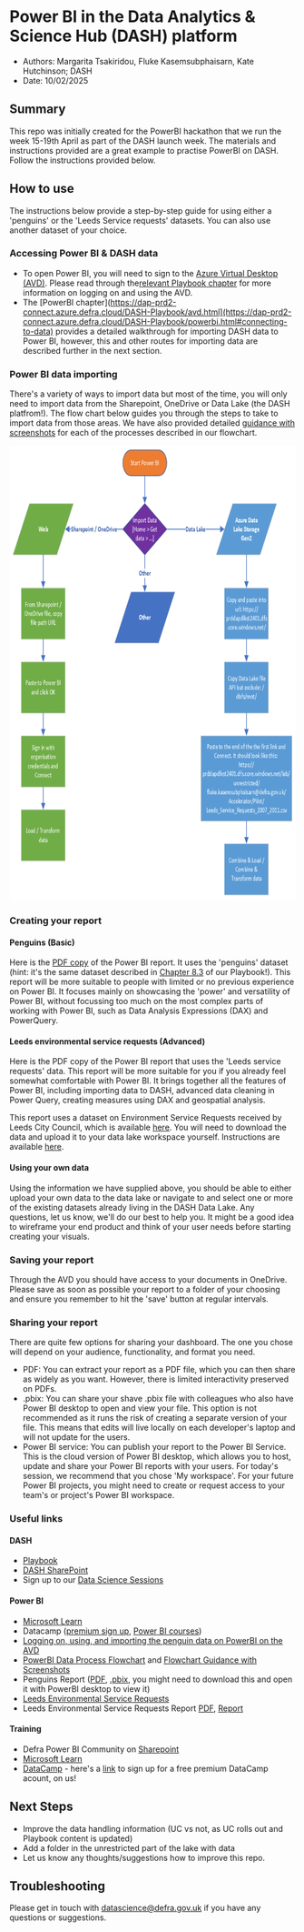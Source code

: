 # Power BI in the Data Analytics & Science Hub (DASH) platform

- Authors: Margarita Tsakiridou, Fluke Kasemsubphaisarn, Kate Hutchinson; DASH
- Date: 10/02/2025


## Summary

This repo was initially created for the PowerBI hackathon that we run the week 15-19th April as part of the DASH launch week. The materials and instructions provided are a great example to practise PowerBI on DASH. Follow the instructions provided below. 

## How to use

The instructions below provide a step-by-step guide for using either a 'penguins' or the 'Leeds Service requests' datasets. You can also use another dataset of your choice. 

### Accessing Power BI & DASH data

- To open Power BI, you will need to sign to the [Azure Virtual Desktop (AVD)](https://client.wvd.microsoft.com/arm/webclient/index.html). Please read through the[relevant Playbook chapter](https://dap-prd2-connect.azure.defra.cloud/DASH-Playbook/avd.html) for more information on logging on and using the AVD.
- The [PowerBI chapter](https://dap-prd2-connect.azure.defra.cloud/DASH-Playbook/avd.html](https://dap-prd2-connect.azure.defra.cloud/DASH-Playbook/powerbi.html#connecting-to-data) provides a detailed walkthrough for importing DASH data to Power BI, however, this and other routes for importing data are described further in the next section.

### Power BI data importing

There's a variety of ways to import data but most of the time, you will only need to import data from the Sharepoint, OneDrive or Data Lake (the DASH platfrom!). The flow chart below guides you through the steps to take to import data from those areas. We have also provided detailed [guidance with screenshots](https://github.com/Defra-Data-Science-Centre-of-Excellence/PowerBI_hackathon/blob/main/screenshot_guidance.png) for each of the processes described in our flowchart.

<img src="https://github.com/Defra-Data-Science-Centre-of-Excellence/PowerBI_hackathon/blob/main/Power%20BI%20Data%20Process%20(1).png" alt="Importing data workflow" width="800" height="800">

<br>

### Creating your report

#### Penguins (Basic)

Here is the [PDF copy](https://github.com/Defra-Data-Science-Centre-of-Excellence/PowerBI_hackathon/blob/main/sample_penguins_MT_V1.pdf) of the Power BI report. It uses the 'penguins' dataset (hint: it's the same dataset described in [Chapter 8.3](https://dap-prd2-connect.azure.defra.cloud/DASH-Playbook/avd.html) of our Playbook!). This report will be more suitable to people with limited or no previous experience on Power BI. It focuses mainly on showcasing the 'power' and versatility of Power BI, without focussing too much on the most complex parts of working with Power BI, such as Data Analysis Expressions (DAX) and PowerQuery.

#### Leeds environmental service requests (Advanced)

Here is the PDF copy of the Power BI report that uses the 'Leeds service requests' data. This report will be more suitable for you if you already feel somewhat comfortable with Power BI. It brings together all the features of Power BI, including importing data to DASH, advanced data cleaning in Power Query, creating measures using DAX and geospatial analysis.

This report uses a dataset on Environment Service Requests received by Leeds City Council, which is available [here](https://datamillnorth.org/dataset/e61k0/environmental-service-requests). You  will need to download the data and upload it to your data lake workspace yourself. Instructions are available [here](https://dap-prd2-connect.azure.defra.cloud/DASH-Playbook/databricks.html#uploading-data-to-the-dbfs).


#### Using your own data

Using the information we have supplied above, you should be able to either upload your own data to the data lake or navigate to and select one or more of the existing datasets already living in the DASH Data Lake. Any questions, let us know, we'll do our best to help you. It might be a good idea to wireframe your end product and think of your user needs before starting creating your visuals.


### Saving your report

Through the AVD you should have access to your documents in OneDrive. Please save as soon as possible your report to a folder of your choosing and ensure you remember to hit the 'save' button at regular intervals.

### Sharing your report

There are quite few options for sharing your dashboard. The one you chose will depend on your audience, functionality, and format you need.

- PDF: You can extract your report as a PDF file, which you can then share as widely as you want. However, there is limited interactivity preserved on PDFs.
- .pbix: You can share your shave .pbix file with colleagues who also have Power BI desktop to open and view your file. This option is not recommended as it runs the risk of creating a separate version of your file. This means that edits will live locally on each developer's laptop and will not update for the users.
- Power BI service: You can publish your report to the Power BI Service. This is the cloud version of Power BI desktop, which allows you to host, update and share your Power BI reports with your users. For today's session, we recommend that you chose 'My workspace'. For your future Power BI projects, you might need to create or request access to your team's or project's Power BI workspace.

### Useful links

#### DASH
- [Playbook](https://dap-prd2-connect.azure.defra.cloud/DASH-Playbook/)
- [DASH SharePoint](https://defra.sharepoint.com/sites/Community448/SitePages/Welcome-to-the-Data-Science-Centre-of-Excellence.aspx)
- Sign up to our [Data Science Sessions](https://defra.sharepoint.com/sites/Community448/SitePages/Discussion-Sessions-(Coffee-and-Coding).aspx)

#### Power BI
- [Microsoft Learn](https://learn.microsoft.com/en-us/training/powerplatform/power-bi)
- Datacamp ([premium sign up](https://www.datacamp.com/business/partners/Defra-and-datacamp-partnership), [Power BI courses](https://app.datacamp.com/search?q=Power+BI))
- [Logging on, using, and importing the penguin data on PowerBI on the AVD](https://dap-prd2-connect.azure.defra.cloud/DASH-Playbook/avd.html)
- [PowerBI Data Process Flowchart](https://github.com/Defra-Data-Science-Centre-of-Excellence/PowerBI_hackathon/blob/main/Power%20BI%20Data%20Process%20(1).png) and [Flowchart Guidance with Screenshots](https://github.com/Defra-Data-Science-Centre-of-Excellence/PowerBI_hackathon/blob/main/Power%20BI%20Data%20Process%20(2).png)
- Penguins Report ([PDF](https://github.com/Defra-Data-Science-Centre-of-Excellence/PowerBI_hackathon/blob/main/sample_penguins_MT_V1.pdf), [.pbix](https://github.com/Defra-Data-Science-Centre-of-Excellence/PowerBI_hackathon/blob/main/sample_penguins_V1_MT.pbix), you might need to download this and open it with PowerBI desktop to view it)
- [Leeds Environmental Service Requests](https://datamillnorth.org/dataset/e61k0/environmental-service-requests)
- Leeds Environmental Service Requests Report [PDF](https://github.com/Defra-Data-Science-Centre-of-Excellence/PowerBI_hackathon/blob/main/Leeds%20Service%20Requests%20Report.pdf), [Report](https://app.powerbi.com/links/xsZXkk1whR?ctid=770a2450-0227-4c62-90c7-4e38537f1102&pbi_source=linkShare)


#### Training

- Defra Power BI Community on [Sharepoint](https://defra.sharepoint.com/sites/Community909/SitePages/Power-BI-Home.aspx)
- [Microsoft Learn](https://learn.microsoft.com/en-us/training/powerplatform/power-bi)
- [DataCamp](https://app.datacamp.com/search?q=Power+BI) - here's a [link](https://www.datacamp.com/business/partners/Defra-and-datacamp-partnership) to sign up for a free premium DataCamp acount, on us!


## Next Steps

- Improve the data handling information (UC vs not, as UC rolls out and Playbook content is updated)
- Add a folder in the unrestricted part of the lake with data
- Let us know any thoughts/suggestions how to improve this repo.



## Troubleshooting

Please get in touch with [datascience@defra.gov.uk](mailto:datascience@defra.gov.uk) if you have any questions or suggestions.

